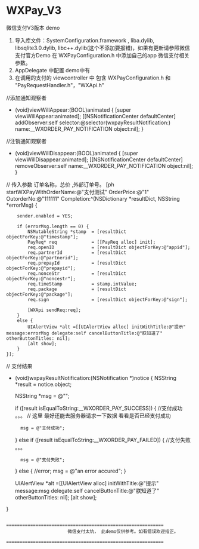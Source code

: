 # WXPay_V3
微信支付V3版本 demo

1. 导入库文件：SystemConfiguration.framework , liba.dylib, libsqlite3.0.dylib, libc++.dylib(这个不添加要报错)，如果有更新请参照微信支付官方Demo
   在 WXPayConfiguration.h 中添加自己的app 微信支付相关参数。
2. AppDelegate 中配置 demo中有
3. 在调用的支付的 viewcontroller 中 包含 WXPayConfiguration.h 和 "PayRequestHandler.h"，"WXApi.h"

//添加通知观察者
- (void)viewWillAppear:(BOOL)animated
{
    [super viewWillAppear:animated];
    [[NSNotificationCenter defaultCenter] addObserver:self selector:@selector(wxpayResultNotification:) name:__WXORDER_PAY_NOTIFICATION object:nil];
}

//注销通知观察者
- (void)viewWillDisappear:(BOOL)animated
{
    [super viewWillDisappear:animated];
    [[NSNotificationCenter defaultCenter] removeObserver:self name:__WXORDER_PAY_NOTIFICATION object:nil];
}


// 传入参数  订单名称，总价 ,外部订单号。
    [ph startWXPayWithOrderName:@"支付测试" OrderPrice:@"1" OutorderNo:@"111111" Completion:^(NSDictionary *resultDict, NSString *errorMsg) {
        
        sender.enabled = YES;
        
        if (errorMsg.length == 0) {
            NSMutableString *stamp  = [resultDict objectForKey:@"timestamp"];
            PayReq* req             = [[PayReq alloc] init];
            req.openID              = [resultDict objectForKey:@"appid"];
            req.partnerId           = [resultDict objectForKey:@"partnerid"];
            req.prepayId            = [resultDict objectForKey:@"prepayid"];
            req.nonceStr            = [resultDict objectForKey:@"noncestr"];
            req.timeStamp           = stamp.intValue;
            req.package             = [resultDict objectForKey:@"package"];
            req.sign                = [resultDict objectForKey:@"sign"];
            
            [WXApi sendReq:req];
        }
        else {
            UIAlertView *alt =[[UIAlertView alloc] initWithTitle:@"提示" message:errorMsg delegate:self cancelButtonTitle:@"朕知道了" otherButtonTitles: nil];
            [alt show];
        }
    }];

// 支付结果
- (void)wxpayResultNotification:(NSNotification *)notice
{
    NSString *result = notice.object;
    
    NSString *msg = @"";
    
    if ([result isEqualToString:__WXORDER_PAY_SUCCESS]) 
    {
        //支付成功 。。。
        // 这里 最好还能去服务器请求一下数据 看看是否已经支付成功

        
        msg = @"支付成功";
        
    }
    else if ([result isEqualToString:__WXORDER_PAY_FAILED])
    {
        //支付失败 。。。
        
        msg = @"支付失败";

    }
    else 
    {
        //error;
        msg = @"an error accured";
    }
    
    UIAlertView *alt =[[UIAlertView alloc] initWithTitle:@"提示" message:msg delegate:self cancelButtonTitle:@"朕知道了" otherButtonTitles: nil];
    [alt show];
    
}

                     ===========================================================
                           微信支付太坑， 此demo仅供参考。如有错误欢迎指正。
                     ===========================================================

